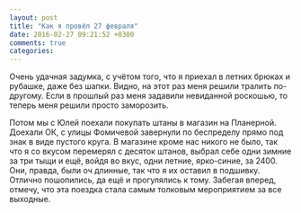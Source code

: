 ```yaml
---
layout: post
title: "Как я провёл 27 февраля"
date: 2016-02-27 09:21:52 +0300
comments: true
categories: 
---
```

Очень удачная задумка, с учётом того, что я приехал в летних брюках и рубашке, даже без шапки. Видно, на этот раз меня решили тралить по-другому. Если в прошлый раз меня задавили невиданной роскошью, то теперь меня решили просто заморозить.


Потом мы с Юлей поехали покупать штаны в магазин на Планерной. Доехали ОК, с улицы Фомичевой завернули по беспределу прямо под знак в виде пустого круга. В магазине кроме нас никого не было, так что я со вкусом перемерял с десяток штанов, выбрал себе одни зимние за три тыщи и ещё, войдя во вкус, одни летние, ярко-синие, за 2400. Они, правда, были оч длинные, так что я их оставил в подшивку. Отлично пошопились, да ещё и прогулялись к тому. Забегая вперед, отмечу, что эта поездка стала самым толковым мероприятием за все выходные.